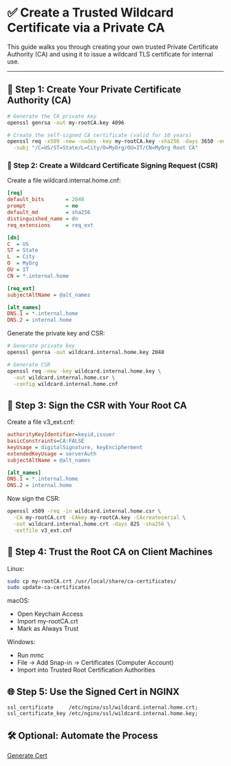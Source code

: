 # ✅ Create a Trusted Wildcard Certificate via a Private CA

This guide walks you through creating your own trusted Private Certificate Authority (CA) and using it to issue a wildcard TLS certificate for internal use.

---

## 🔐 Step 1: Create Your Private Certificate Authority (CA)

```bash
# Generate the CA private key
openssl genrsa -out my-rootCA.key 4096

# Create the self-signed CA certificate (valid for 10 years)
openssl req -x509 -new -nodes -key my-rootCA.key -sha256 -days 3650 -out my-rootCA.crt \
  -subj "/C=US/ST=State/L=City/O=MyOrg/OU=IT/CN=MyOrg Root CA"
```

### 🧾 Step 2: Create a Wildcard Certificate Signing Request (CSR)

Create a file wildcard.internal.home.cnf:

```ini
[req]
default_bits       = 2048
prompt             = no
default_md         = sha256
distinguished_name = dn
req_extensions     = req_ext

[dn]
C  = US
ST = State
L  = City
O  = MyOrg
OU = IT
CN = *.internal.home

[req_ext]
subjectAltName = @alt_names

[alt_names]
DNS.1 = *.internal.home
DNS.2 = internal.home
```
Generate the private key and CSR:

```bash
# Generate private key
openssl genrsa -out wildcard.internal.home.key 2048

# Generate CSR
openssl req -new -key wildcard.internal.home.key \
  -out wildcard.internal.home.csr \
  -config wildcard.internal.home.cnf
```

## 🧾 Step 3: Sign the CSR with Your Root CA

Create a file v3_ext.cnf:

```ini
authorityKeyIdentifier=keyid,issuer
basicConstraints=CA:FALSE
keyUsage = digitalSignature, keyEncipherment
extendedKeyUsage = serverAuth
subjectAltName = @alt_names

[alt_names]
DNS.1 = *.internal.home
DNS.2 = internal.home
```

Now sign the CSR:

```bash
openssl x509 -req -in wildcard.internal.home.csr \
  -CA my-rootCA.crt -CAkey my-rootCA.key -CAcreateserial \
  -out wildcard.internal.home.crt -days 825 -sha256 \
  -extfile v3_ext.cnf
```

## 🧰 Step 4: Trust the Root CA on Client Machines

Linux:
```bash
sudo cp my-rootCA.crt /usr/local/share/ca-certificates/
sudo update-ca-certificates
```
macOS:
- Open Keychain Access
- Import my-rootCA.crt
- Mark as Always Trust

Windows:
- Run mmc
- File → Add Snap-in → Certificates (Computer Account)
- Import into Trusted Root Certification Authorities

## 🌐 Step 5: Use the Signed Cert in NGINX

```nginx
ssl_certificate     /etc/nginx/ssl/wildcard.internal.home.crt;
ssl_certificate_key /etc/nginx/ssl/wildcard.internal.home.key;
```

## 🛠 Optional: Automate the Process
[Generate Cert](../scripts/generate-wildcard-cert.sh)